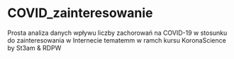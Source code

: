 # COVID_zainteresowanie
Prosta analiza danych wpływu liczby zachorowań na COVID-19 w stosunku do zainteresowania w Internecie tematemm w ramch kursu KoronaScience by St3am & RDPW

